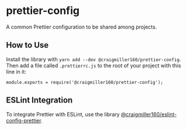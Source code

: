 # prettier-config

A common Prettier configuration to be shared among projects.

## How to Use

Install the library with `yarn add --dev @craigmiller160/prettier-config`. Then add a file called `.prettierrc.js` to the root of your project with this line in it:

```
module.exports = require('@craigmiller160/prettier-config');
```

## ESLint Integration

To integrate Prettier with ESLint, use the library [@craigmiller160/eslint-config-prettier](https://github.com/craigmiller160/eslint-config-prettier).
